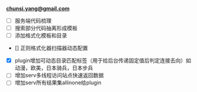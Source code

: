 **chunsi.yang@gmail.com**
- [ ] 服务端代码梳理
- [ ] 搜索部分代码抽离形成模板
- [ ] 添加格式化模板和目录
- [] 正则格式化器扫描器动态配置
- [x] plugin增加可动态目录匹配标签（用于给后台传递固定值后判定连接去向）如动漫，欧美，日本骑兵，日本步兵
- [ ] 增加serv多线程访问站点快速返回数据
- [ ] 增加serv所有结果集allinone给plugin
